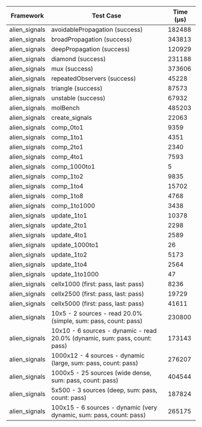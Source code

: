 | Framework | Test Case | Time (μs) |
| --- | --- | --- |
| alien_signals | avoidablePropagation (success) | 182488 |
| alien_signals | broadPropagation (success) | 343813 |
| alien_signals | deepPropagation (success) | 120929 |
| alien_signals | diamond (success) | 231188 |
| alien_signals | mux (success) | 373606 |
| alien_signals | repeatedObservers (success) | 45228 |
| alien_signals | triangle (success) | 87573 |
| alien_signals | unstable (success) | 67932 |
| alien_signals | molBench | 485203 |
| alien_signals | create_signals | 22063 |
| alien_signals | comp_0to1 | 9359 |
| alien_signals | comp_1to1 | 4351 |
| alien_signals | comp_2to1 | 2340 |
| alien_signals | comp_4to1 | 7593 |
| alien_signals | comp_1000to1 | 5 |
| alien_signals | comp_1to2 | 9835 |
| alien_signals | comp_1to4 | 15702 |
| alien_signals | comp_1to8 | 4768 |
| alien_signals | comp_1to1000 | 3438 |
| alien_signals | update_1to1 | 10378 |
| alien_signals | update_2to1 | 2298 |
| alien_signals | update_4to1 | 2589 |
| alien_signals | update_1000to1 | 26 |
| alien_signals | update_1to2 | 5173 |
| alien_signals | update_1to4 | 2564 |
| alien_signals | update_1to1000 | 47 |
| alien_signals | cellx1000 (first: pass, last: pass) | 8236 |
| alien_signals | cellx2500 (first: pass, last: pass) | 19729 |
| alien_signals | cellx5000 (first: pass, last: pass) | 41611 |
| alien_signals | 10x5 - 2 sources - read 20.0% (simple, sum: pass, count: pass) | 230800 |
| alien_signals | 10x10 - 6 sources - dynamic - read 20.0% (dynamic, sum: pass, count: pass) | 173143 |
| alien_signals | 1000x12 - 4 sources - dynamic (large, sum: pass, count: pass) | 276207 |
| alien_signals | 1000x5 - 25 sources (wide dense, sum: pass, count: pass) | 404544 |
| alien_signals | 5x500 - 3 sources (deep, sum: pass, count: pass) | 187824 |
| alien_signals | 100x15 - 6 sources - dynamic (very dynamic, sum: pass, count: pass) | 265175 |
